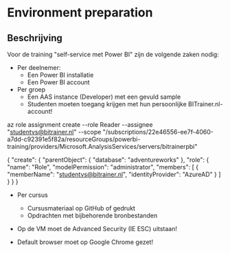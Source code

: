 # Environment preparation

## Beschrijving

Voor de training "self-service met Power BI" zijn de volgende zaken nodig:

* Per deelnemer:
  * Een Power BI installatie
  * Een Power BI account
* Per groep
  * Een AAS instance (Developer) met een gevuld sample
  * Studenten moeten toegang krijgen met hun persoonlijke BITrainer.nl-account!

az role assignment create --role Reader --assignee "studentvs@bitrainer.nl" --scope "/subscriptions/22e46556-ee7f-4060-a7dd-c92391e5f82a/resourceGroups/powerbi-training/providers/Microsoft.AnalysisServices/servers/bitrainerpbi"

{
  "create": {
    "parentObject": {
      "database": "adventureworks"
    },
    "role": {
      "name": "Role",
      "modelPermission": "administrator",
      "members": [
        {
          "memberName": "studentvs@bitrainer.nl",
          "identityProvider": "AzureAD"
        }
      ]
    }
  }
}

* Per cursus
  * Cursusmateriaal op GitHub of gedrukt
  * Opdrachten met bijbehorende bronbestanden

* Op de VM moet de Advanced Security (IE ESC) uitstaan!
* Default browser moet op Google Chrome gezet!
